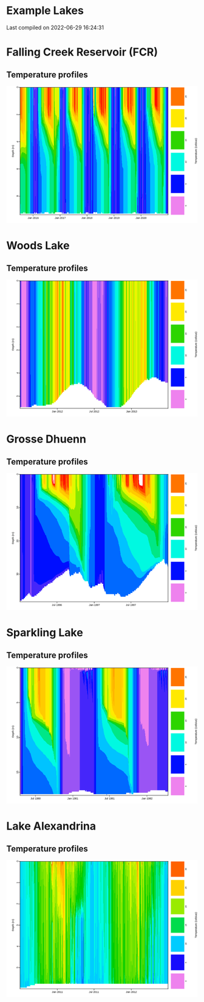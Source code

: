 Example Lakes
================
Last compiled on 2022-06-29 16:24:31

# Falling Creek Reservoir (FCR)

## Temperature profiles

![](example_lakes_files/figure-gfm/FCR-1.png)<!-- -->

# Woods Lake

## Temperature profiles

![](example_lakes_files/figure-gfm/Woods-1.png)<!-- -->

# Grosse Dhuenn

## Temperature profiles

![](example_lakes_files/figure-gfm/GrosseDhuenn-1.png)<!-- -->

# Sparkling Lake

## Temperature profiles

![](example_lakes_files/figure-gfm/Sparkling-1.png)<!-- -->

# Lake Alexandrina

## Temperature profiles

![](example_lakes_files/figure-gfm/LakeAlexandrina-1.png)<!-- -->
